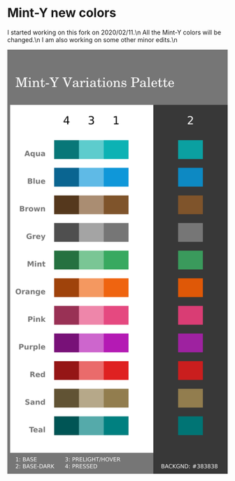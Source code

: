 # Mint-Y new colors
I started working on this fork on 2020/02/11.\n
All the Mint-Y colors will be changed.\n
I am also working on some other minor edits.\n

![Mint-Y-Variations-Pal-1a-10.png preview](Mint-Y-Colors/Mint-Y-Variations-Pal-1a-10.png)

